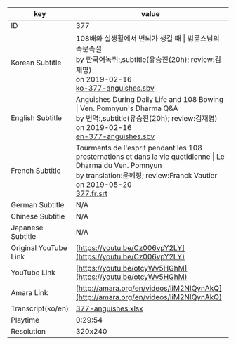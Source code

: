 |  key  |  value  |
|-------|---------|
| ID            | 377 |
| Korean Subtitle | 108배와 실생활에서 번뇌가 생길 때 \| 법륜스님의 즉문즉설<br>by 한국어녹취:,subtitle(유승진(20h); review:김재명)<br>on 2019-02-16<br>[ko-377-anguishes.sbv](https://github.com/jungtosociety/dharma-qna/raw/master/sub/377/ko-377-anguishes.sbv)<br>|
| English Subtitle | Anguishes During Daily Life and 108 Bowing \| Ven. Pomnyun's Dharma Q&A<br>by 번역:,subtitle(유승진(20h); review:김재명)<br>on 2019-02-16<br>[en-377-anguishes.sbv](https://github.com/jungtosociety/dharma-qna/raw/master/sub/377/en-377-anguishes.sbv)<br>|
| French Subtitle | Tourments de l'esprit pendant les 108 prosternations et dans la vie quotidienne \| Le Dharma du Ven. Pomnyun<br>by translation:윤혜정; review:Franck Vautier<br>on 2019-05-20<br>[377.fr.srt](https://github.com/jungtosociety/dharma-qna/raw/master/sub/377/377.fr.srt)<br>|
| German Subtitle | N/A |
| Chinese Subtitle | N/A |
| Japanese Subtitle | N/A |
| Original YouTube Link  | [https://youtu.be/Cz006vpY2LY](https://youtu.be/Cz006vpY2LY) |
| YouTube Link  | [https://youtu.be/otcyWv5HGhM](https://youtu.be/otcyWv5HGhM) |
| Amara Link    | [http://amara.org/en/videos/liM2NIQynAkQ](http://amara.org/en/videos/liM2NIQynAkQ) |
| Transcript(ko/en) | [377-anguishes.xlsx](https://github.com/jungtosociety/dharma-qna/raw/master/sub/377/377-anguishes.xlsx) |
| Playtime | 0:29:54 |
| Resolution | 320x240|
